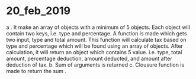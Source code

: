 # 20_feb_2019
a . It make an array of objects with a minimum of 5 objects. Each object will contain two keys, i.e. type and percentage. A function is made which gets two input, type and total amount. This function will calculate tax based on type and percentage which will be found using an array of objects. After calculation, it will return an object which contains 5 value. i.e. type, total amount, percentage deduction, amount deducted, and amount after deduction of tax.
b. Sum of arguments is returned
c. Clousure function is made to return the sum .
